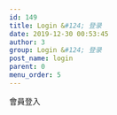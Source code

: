 ```yaml
---
id: 149
title: Login &#124; 登录
date: 2019-12-30 00:53:45
author: 3
group: Login &#124; 登录
post_name: login
parent: 0
menu_order: 5
---
```


會員登入